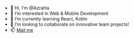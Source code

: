 - 👋 Hi, I’m @AzraHa
- 👀 I’m interested in Web & Mobile Development
- 🌱 I’m currently learning React, Kotlin
- 💞️ I’m looking to collaborate on innovative team projects!
- 📫 <a href="mailto:azrahadzihajdarevic28@gmail.com">Mail me </a>

<!---
AzraHa/AzraHa is a ✨ special ✨ repository because its `README.md` (this file) appears on your GitHub profile.
You can click the Preview link to take a look at your changes.
--->
